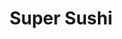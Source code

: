 ---
layout: place
title: "Super Sushi"
permalink: /nevada/las-vegas/super-sushi.html
stateAbbr: NV
stateName: Nevada
cityName: Las Vegas
seo:
  name: "Super Sushi"
  type: Restaurant
  links: http://www.supersushilv.com/
description: "Eclectic art covers the walls at this informal Japanese eatery with specialty rolls & noodles. Super Sushi serves delicious sushi in Las Vegas, Nevada. Try fresh Japanese dishes for a great dining experience. Available for takeout, delivery, lunch, and dinner."
place_id: ChIJ____NuXGyIARdZNsxBDXBX0
photos:
  - name: >-
      places/ChIJ____NuXGyIARdZNsxBDXBX0/photos/AeeoHcIKA7UB9fv8P6sUnHuaPt-wFXXy2hGr8KlMC7_CpwGhLo7usMBiC_32nh2ffMF27HkbkYtKtcS1pI89GOhGZXq44XNhYdfm8wreaONjX1PjDxrpgiUpJ-e5i_jrosLNizcknZlAyMxXSoL_aFOdEuIWu3Ua2nfQUiKcbfpcRoRtiHuypwwMBx8BSUiY7dwaXwqJa8agsn4ig-5Gq05Q3-1uHt1HLSJ1PaKYEcGCoQDdHS6kwNsYjj6bqyD79W2pR-RLU03nuTcIAZn6a7TozBjh7qaIGNURersLdSIc05oWwxt12ozkZO2_QCALax4pImrbvvLG0XUaSrLHois22wz5Idz49-GRhMditY_I80QGLjXJmiR2A1uLX14EiopgF9OAlPAMwsknV_WM3Qbyyfq265xjE-9bP4JWGTm44Za7Zg
    widthPx: 4032
    heightPx: 3024
    authorAttributions:
      - displayName: Mark Vetanen
        uri: https://maps.google.com/maps/contrib/117222115529308815762
        photoUri: >-
          https://lh3.googleusercontent.com/a-/ALV-UjUq4pRdJ2vxkbjN-wZ8ugCea3RZr0JQFGXz3H4bBrEW_DCbGJQgcA=s100-p-k-no-mo
    flagContentUri: >-
      https://www.google.com/local/imagery/report/?cb_client=maps_api_places.places_api&image_key=!1e10!2sCIHM0ogKEICAgICknY3IWw&hl=en-US
    googleMapsUri: >-
      https://www.google.com/maps/place//data=!3m4!1e2!3m2!1sCIHM0ogKEICAgICknY3IWw!2e10!4m2!3m1!1s0x80c8c6e536ffffff:0x7d05d710c46c9375
  - name: >-
      places/ChIJ____NuXGyIARdZNsxBDXBX0/photos/AeeoHcJFG9btN0ao1gGm1Kei_Jm-TCNQC82tRwNlG-NxkbvampdJUBYN6NsIRD45af99w-nfhfBETKH4D291Y0ic0tJwDXh3l6WSGCTbH4WgAmJt28Pqg7HLeb5WmUe6x91WtX7tAqmehfkgMGZO5qfo0dQslXb9t0b6oe1nYSkCK6QCy-ubCMoRpHFxSKK1ccis0duBs0ylq03WOC7hW0A31i3dwj8QEaYQbp8SGZRkTLOMPGL3HN8SzsdIZWnZ0lpaSyxFA9wzov4vIV9AvDGpAlF0r64o22kuXaGT9pS6HDAln09jLtxY5lszvCTgYsmGenJU2kMEVFdOYrSpGxDQ5xOUBHnASAMq8KEmz7j3NGQHjMQNoPwPUg_uLd4sbwcKShsiiUsTETTMKwjoq2smZSNFdxcJ5MNjQ1Y-MWdmFF4
    widthPx: 3840
    heightPx: 2160
    authorAttributions:
      - displayName: Khan Vegas
        uri: https://maps.google.com/maps/contrib/113620994733829354264
        photoUri: >-
          https://lh3.googleusercontent.com/a-/ALV-UjUR4e_mejhDj-txIR2naafiWUA_wO6YMMB_vOvhff_z9K6066BD=s100-p-k-no-mo
    flagContentUri: >-
      https://www.google.com/local/imagery/report/?cb_client=maps_api_places.places_api&image_key=!1e10!2sCIHM0ogKEICAgMDQ18aGUQ&hl=en-US
    googleMapsUri: >-
      https://www.google.com/maps/place//data=!3m4!1e2!3m2!1sCIHM0ogKEICAgMDQ18aGUQ!2e10!4m2!3m1!1s0x80c8c6e536ffffff:0x7d05d710c46c9375
  - name: >-
      places/ChIJ____NuXGyIARdZNsxBDXBX0/photos/AeeoHcITMTtpFUFflg9iUC1NCA2GptirHpYA-WzHUFSNSavEmVItBjfXsvBOtoTZm-7SEEraJJooyHqY3eEUxdtRx3A93mfYrjmEY_HN5J-AFIIikCpY4PTF_r7LkM9KBY1_U9sdDF9ZUFE62R5xFseFgbCjCRwfq5uUW_ohIB2SFakpGGvgg6sLqcYHMy4TasMZt5TMffYZ943oGY6B0SGbzuTq1I8ATmqO_z1sTqD_yA9vGQ2ZGdQsEULDJWigiL1UKyafPcbhSeQqYfwBKk5AvooW2w_qglT0wHA06QZCHCCyoiH3X4yFTAvf_ctFEbbv4-tzIUEV20cEmE-MQuoFudXVvflxUEohUnSOnJBC0gczxaJVCghRSD7TrxWXeUyV4BDEBpdfE3Wp9UWskUxmOabCBly5QuzMyI9pSkRiaB9cCGqn
    widthPx: 3840
    heightPx: 2160
    authorAttributions:
      - displayName: Khan Vegas
        uri: https://maps.google.com/maps/contrib/113620994733829354264
        photoUri: >-
          https://lh3.googleusercontent.com/a-/ALV-UjUR4e_mejhDj-txIR2naafiWUA_wO6YMMB_vOvhff_z9K6066BD=s100-p-k-no-mo
    flagContentUri: >-
      https://www.google.com/local/imagery/report/?cb_client=maps_api_places.places_api&image_key=!1e10!2sCIHM0ogKEICAgMDQ18aG0QE&hl=en-US
    googleMapsUri: >-
      https://www.google.com/maps/place//data=!3m4!1e2!3m2!1sCIHM0ogKEICAgMDQ18aG0QE!2e10!4m2!3m1!1s0x80c8c6e536ffffff:0x7d05d710c46c9375
  - name: >-
      places/ChIJ____NuXGyIARdZNsxBDXBX0/photos/AeeoHcJZVG6mJ2On-HHHTx4CseR6aAIRCrWFk_AKzKbukG2adRihelN0jWmmZSODiLHB8vTM5ZHqgfe-sPGtdvVlPpINBHulYqEekRb_kqmg4rHyQwprKsUuvHzrZiCOlUPPe8bmm7AtJLE83n29w1e4XZ92ZrpqKXqdr3lfmsGjb9oyOzurxF_rKGto4bBEoIvO23-VKKzr8y0T4j5LgQXmkTmo8Mlst4YOit7sRGFMPQ7aWbvW5SZZgQXyHptUjl8GrJCc6LhCxKI5GMZvgAk3P_2_hPJezWyxkY7vi7uOWugyXiw8jqQ9D4wfB48NUuDGSAEMZsXZfIWqDCEZ5N15d_NEUdQ4gIMgLYLEc7aZKGr7jEQ5CwKMEugBBKdWEE7q5denTmYEASAz-fIIWavKrO0SjE1r_GppS-0_8WKOJeZBnDIU
    widthPx: 4000
    heightPx: 2252
    authorAttributions:
      - displayName: Bandido Anderson
        uri: https://maps.google.com/maps/contrib/110946923677935008255
        photoUri: >-
          https://lh3.googleusercontent.com/a-/ALV-UjUNNrbTCAt-6tmoGtQCn4bmatz-wffu1YLfJVkS8iKaGPDAnyM=s100-p-k-no-mo
    flagContentUri: >-
      https://www.google.com/local/imagery/report/?cb_client=maps_api_places.places_api&image_key=!1e10!2sCIHM0ogKEICAgIDvwpDrlwE&hl=en-US
    googleMapsUri: >-
      https://www.google.com/maps/place//data=!3m4!1e2!3m2!1sCIHM0ogKEICAgIDvwpDrlwE!2e10!4m2!3m1!1s0x80c8c6e536ffffff:0x7d05d710c46c9375
  - name: >-
      places/ChIJ____NuXGyIARdZNsxBDXBX0/photos/AeeoHcIWJ0LE3ACCdyG2NDp_sVvYNPFBmNj-9NlzFiiaJGxnj6yVkZT6T4KcdYrAD5Jes9OkvXdatNls5LkfUAhtBneud6cvHp00SWXQ7aQZ_TeOQB4g4_FjVlTj1ZoCTXFjsXOjmZ2c9Mzj4xCXmQ4Ocq_PG4NnZJMS-XvxXwKXr_yIlJ3AOu5zWm5XG2q190TryG2Y08P2aMSGRF8-OOrjpo_bRGCOtyP-n69y5cagVq8ibrT8iXOEiTG4v2o06CwvMJ61q3efpKrW60u39bB_BKAG_sPVVmWd-EJEbxrLdZLdez-EYWWAk_olmwasmmH1QeqPkijCOL1kYomjixIPwuGilmAg0A8XLCkNhkjHxGZS4LNE3OXU4iINn_BmEcGdMTFz50W3qMjpfhSjSaKuND-6FdpAk1TTXqFHHb4EkeZuSQ4
    widthPx: 4000
    heightPx: 2252
    authorAttributions:
      - displayName: Olga Smith
        uri: https://maps.google.com/maps/contrib/106387834595100587050
        photoUri: >-
          https://lh3.googleusercontent.com/a-/ALV-UjV_srjkNbUj4_RfIt4ubhba-X6Qr2QekQxetIY2kYLR3Cdx6UrGtQ=s100-p-k-no-mo
    flagContentUri: >-
      https://www.google.com/local/imagery/report/?cb_client=maps_api_places.places_api&image_key=!1e10!2sCIHM0ogKEICAgICHloTc2AE&hl=en-US
    googleMapsUri: >-
      https://www.google.com/maps/place//data=!3m4!1e2!3m2!1sCIHM0ogKEICAgICHloTc2AE!2e10!4m2!3m1!1s0x80c8c6e536ffffff:0x7d05d710c46c9375
  - name: >-
      places/ChIJ____NuXGyIARdZNsxBDXBX0/photos/AeeoHcI5f1QKeUjCh51eeJgGEtsVeeVav7x9kYRn7VDYzcbxR3mC12o0C__yEAauKjDheIuOs8vnDE2_2ModR2oG7n6SA4Axm6x63IrQm47vGhK9T5tXChrt0mhkkuVyUdagLr_1AAWI1R7kdUrG54jl6aFJJp3qrxRLAvEGRF2onUc8TDOIqOsXUc9cgLVgFEJrvVkAvplS0evtz1epn2qQYws2Vn06EogfEMi4zT4lSVXg0BxyGHIHCKE8NmXhQS-Lf8fI2g1R8JyPuZwCIaX-mZbichPTnWSbDPcVUGwlI-dOhmGgMFkloQetFTFnbvSzLOGihKR57fUkFiNr7JAkKK8QnWOAb-QCRzaKmLNA9C-9I-Skax12I0QDb1Mt-QNYS9522AhtGrUrcvFYj0Vg0EvdSDzROqAJRQ-DqAAd7dPf0f9H
    widthPx: 720
    heightPx: 928
    authorAttributions:
      - displayName: Adele Anne
        uri: https://maps.google.com/maps/contrib/109344131755509498271
        photoUri: >-
          https://lh3.googleusercontent.com/a-/ALV-UjX550Iz1yjnNX5sNFJ_q-tSl5kOr5ektXP5jSsxm3gafbT1ivZb=s100-p-k-no-mo
    flagContentUri: >-
      https://www.google.com/local/imagery/report/?cb_client=maps_api_places.places_api&image_key=!1e10!2sCIHM0ogKEICAgIDb2duQmgE&hl=en-US
    googleMapsUri: >-
      https://www.google.com/maps/place//data=!3m4!1e2!3m2!1sCIHM0ogKEICAgIDb2duQmgE!2e10!4m2!3m1!1s0x80c8c6e536ffffff:0x7d05d710c46c9375
  - name: >-
      places/ChIJ____NuXGyIARdZNsxBDXBX0/photos/AeeoHcJ2tTR7lZbl5PFhNFqN7mzeczVjNCe6OXkgdQypHtgAXM1RbDgvajEeUuCWMU0RbhrSChAOAXs88bY7Ku74MtUpu9sImohL9wWPcK1OjjmKt2f2nRarXj2_0ill7MiW21UYJOvRyWHZvnUOGH5TaanxwpKK5C6cOroGaKS7lH2v2FqrEhAPMwZEmlkaqHd_dBVH_sDtERYFxTjnF2DvV6SaTnyOcGJbbN0P_vYlhA_ms-J7cMDPTFJGWI9mihdLLct9K3ejramk_N4PEzCstu32GD-iAeVISn4rujW7n5nzWReyTGjojJgMrTUtnRjbMYi_I8eebzBxz1UOYYVkBcKNSklacytInkZEEdHeZDIQeMxlfd7sK5No5zmtB6wsrPg-K2etEqjyvJVy-7IZiuSe4eBo3kpVRbpnQ9njoijhfQ
    widthPx: 4000
    heightPx: 2252
    authorAttributions:
      - displayName: Greg Cano
        uri: https://maps.google.com/maps/contrib/113948173942651340379
        photoUri: >-
          https://lh3.googleusercontent.com/a-/ALV-UjUOw4d2Bi3bIinREv4zD8x5FqzR_BHjSjVnhQTuEXnKiIaWrzw=s100-p-k-no-mo
    flagContentUri: >-
      https://www.google.com/local/imagery/report/?cb_client=maps_api_places.places_api&image_key=!1e10!2sCIHM0ogKEICAgICvpNOVBw&hl=en-US
    googleMapsUri: >-
      https://www.google.com/maps/place//data=!3m4!1e2!3m2!1sCIHM0ogKEICAgICvpNOVBw!2e10!4m2!3m1!1s0x80c8c6e536ffffff:0x7d05d710c46c9375
  - name: >-
      places/ChIJ____NuXGyIARdZNsxBDXBX0/photos/AeeoHcLbqCFnZIQwlfpI6j26bL7MdvzeIx5NThJAGAQqqb55CFSajAW5QOHUF4nOjDQM0utwaI5WKIKdJdMgEikrsPmrg_6kCj97F1xVBfWgwVwAlaKdUPl9oTcNVeqCn6B1ciQ29tFPWCiyrp10LI3B3uUpyLkqhnJSxPJT1SDY0LfWHtP79xj2D0WDXPFlWAPejODZX3RtlsNXog-MmmXp5M1BJKsbhVeycuP19TqNI9Hl7eKSv4bgILsmaSkLL6eOsZWaHa4exFaqNDGBb5zxRTwLQgS08XTfbO8S76Pouq482UwIthfIwTCg7vaF5_KcUbuapgWE9Q4NtKrygxoS54CAaoMUPLzWpDcwRmEa70zqpc1MklDlJ8mHJfctVJCWICw8NjDP1xzKOK8xxQKQuBw0q8Nh7yiUo6R1yhjz8cxBvu2c
    widthPx: 4000
    heightPx: 2252
    authorAttributions:
      - displayName: Greg Cano
        uri: https://maps.google.com/maps/contrib/113948173942651340379
        photoUri: >-
          https://lh3.googleusercontent.com/a-/ALV-UjUOw4d2Bi3bIinREv4zD8x5FqzR_BHjSjVnhQTuEXnKiIaWrzw=s100-p-k-no-mo
    flagContentUri: >-
      https://www.google.com/local/imagery/report/?cb_client=maps_api_places.places_api&image_key=!1e10!2sCIHM0ogKEICAgICP4_ms-AE&hl=en-US
    googleMapsUri: >-
      https://www.google.com/maps/place//data=!3m4!1e2!3m2!1sCIHM0ogKEICAgICP4_ms-AE!2e10!4m2!3m1!1s0x80c8c6e536ffffff:0x7d05d710c46c9375
  - name: >-
      places/ChIJ____NuXGyIARdZNsxBDXBX0/photos/AeeoHcK0FRFVEWwM5u8ho7kU6wbnDGJNdUeeOfJ34qsK-EtXdfy-wjNZ2e-WZtGq6vlmlMatVa6rgS8f3gj8d_MOk0LyvpoaXcRcobJED1eR4ZDlwVqyJlFV4NmSQAI0D6YuZOkgL2gxHvMo-fJ_i-xd22SUdnBcc7Uq3MT3hUChzhu7jhQVEnIUJPp6HOdKXHbeSsCKODBiGL7oMet_9_V8ifbG2bLH1F0p7-qU2dlL4PZVX3I3b1TWuC57xD11ojBCNXpZrWzNhysnKyOnuTUEBmhkT-qjSmruSv0fVPO2g4CxE9Ys9dHsFFUG8QSU3OEiSsP-Et46llcZj6_aQMx8NfgGNduy71VPrsX1mBz2jRdHHD4E22zYqC0VvbtL8pFYI1aVyzW0S8idstKuxXLiPapdA87QX8HkxBnh135t6VlWhO0
    widthPx: 4032
    heightPx: 3024
    authorAttributions:
      - displayName: Jay Jader
        uri: https://maps.google.com/maps/contrib/110862296140233418866
        photoUri: >-
          https://lh3.googleusercontent.com/a-/ALV-UjXCBfZ0utybYnBGrUj9r54klE07TrtCllIUpthq9BrzS79gukq1=s100-p-k-no-mo
    flagContentUri: >-
      https://www.google.com/local/imagery/report/?cb_client=maps_api_places.places_api&image_key=!1e10!2sCIHM0ogKEICAgICpvLSgkgE&hl=en-US
    googleMapsUri: >-
      https://www.google.com/maps/place//data=!3m4!1e2!3m2!1sCIHM0ogKEICAgICpvLSgkgE!2e10!4m2!3m1!1s0x80c8c6e536ffffff:0x7d05d710c46c9375
  - name: >-
      places/ChIJ____NuXGyIARdZNsxBDXBX0/photos/AeeoHcIDgZt4Jm6tKn_mZ9mXWjfL_sP8QVfrfsY1tsQRoK-9MapbukUDO1BQEBlL-ZL5b6Ho6lovFiLvj5mzNLpEUDDmwJO6gZHVBcD7VJXjI243cL0WiVRB4Q9_3WHnIw-PKj46Yl2UaI23QZCpqXVvrglGc91v09mWMUoNijvfTfhfH5kjliOaxfSVeUwM9GVTnJi4wzbcpMiv2QyDtp8QGOOPIM3tKJZOjBj7gJdnSoPQ417K70EO4LJIXoxghQRU-ixSyzAxyYCF-YmHfheNnYrBxjmzN6uBgbMpMSGtoRUasApnKHO2XCz98jWFXmznasV8KLRobzY8Ep9_Kfh1o1ZECx_-SJH2bQf6FN5YEqYh4la0yWtfvrMj_35FXdixH4LSlvIn5eRslnZTUXTZZoAS_rVqnbsYdWIrg6teCTqAVw
    widthPx: 4000
    heightPx: 3000
    authorAttributions:
      - displayName: Master-D
        uri: https://maps.google.com/maps/contrib/110709585529762133895
        photoUri: >-
          https://lh3.googleusercontent.com/a-/ALV-UjUH2AyxaTDU5QAjPymB3Gzwb4A4xs6XM8zrRTh9lWkFR26Fe2LWWg=s100-p-k-no-mo
    flagContentUri: >-
      https://www.google.com/local/imagery/report/?cb_client=maps_api_places.places_api&image_key=!1e10!2sCIHM0ogKEICAgICbhf6wOw&hl=en-US
    googleMapsUri: >-
      https://www.google.com/maps/place//data=!3m4!1e2!3m2!1sCIHM0ogKEICAgICbhf6wOw!2e10!4m2!3m1!1s0x80c8c6e536ffffff:0x7d05d710c46c9375
address: 6160 W Tropicana Ave Suite E-5, Las Vegas, NV 89103, USA
street: 6160 W Tropicana Ave Suite E-5
city: Las Vegas
state: NV
zip: '89103'
country: USA
neighborhood: null
latitude: '36.100738'
longitude: '-115.227347'
accessibility_options:
  wheelchairAccessibleParking: true
  wheelchairAccessibleEntrance: true
  wheelchairAccessibleRestroom: true
  wheelchairAccessibleSeating: true
business_status: OPERATIONAL
name: Super Sushi
google_maps_links:
  directionsUri: >-
    https://www.google.com/maps/dir//''/data=!4m7!4m6!1m1!4e2!1m2!1m1!1s0x80c8c6e536ffffff:0x7d05d710c46c9375!3e0
  placeUri: https://maps.google.com/?cid=9008843096639443829
  writeAReviewUri: >-
    https://www.google.com/maps/place//data=!4m3!3m2!1s0x80c8c6e536ffffff:0x7d05d710c46c9375!12e1
  reviewsUri: >-
    https://www.google.com/maps/place//data=!4m4!3m3!1s0x80c8c6e536ffffff:0x7d05d710c46c9375!9m1!1b1
  photosUri: >-
    https://www.google.com/maps/place//data=!4m3!3m2!1s0x80c8c6e536ffffff:0x7d05d710c46c9375!10e5
primary_type: Sushi Restaurant
opening_hours:
  regular: null
  current: null
secondary_opening_hours:
  regular:
    weekdayDescriptions: null
    type: null
  current:
    weekdayDescriptions: null
    type: null
phone: (702) 722-6261
price_level: PRICE_LEVEL_INEXPENSIVE
price_range: $20 &ndash; $30
rating: '4.5'
rating_count: 0
website: http://www.supersushilv.com/
reviews:
  - name: >-
      places/ChIJ____NuXGyIARdZNsxBDXBX0/reviews/ChZDSUhNMG9nS0VJQ0FnSUR2d3BEckp3EAE
    relativePublishTimeDescription: 3 months ago
    rating: 5
    text:
      text: >-
        I recently found this place. This is my 2nd time here. We went for
        Tuesday 22 dollars AYCE.It was great. You can not order from all the
        menus, but you have plenty of options . The servers are always nice. I
        love that what you order comes in one plate. Theu do bot mixed all the
        order from the table. Not like other AYCE that they just put everything
        in one plate. Here is all individually serve.
      languageCode: en
    originalText:
      text: >-
        I recently found this place. This is my 2nd time here. We went for
        Tuesday 22 dollars AYCE.It was great. You can not order from all the
        menus, but you have plenty of options . The servers are always nice. I
        love that what you order comes in one plate. Theu do bot mixed all the
        order from the table. Not like other AYCE that they just put everything
        in one plate. Here is all individually serve.
      languageCode: en
    authorAttribution:
      displayName: Bandido Anderson
      uri: https://www.google.com/maps/contrib/110946923677935008255/reviews
      photoUri: >-
        https://lh3.googleusercontent.com/a-/ALV-UjUNNrbTCAt-6tmoGtQCn4bmatz-wffu1YLfJVkS8iKaGPDAnyM=s128-c0x00000000-cc-rp-mo-ba4
    publishTime: '2024-12-18T19:31:36.845224Z'
    flagContentUri: >-
      https://www.google.com/local/review/rap/report?postId=ChZDSUhNMG9nS0VJQ0FnSUR2d3BEckp3EAE&d=17924085&t=1
    googleMapsUri: >-
      https://www.google.com/maps/reviews/data=!4m6!14m5!1m4!2m3!1sChZDSUhNMG9nS0VJQ0FnSUR2d3BEckp3EAE!2m1!1s0x80c8c6e536ffffff:0x7d05d710c46c9375
  - name: >-
      places/ChIJ____NuXGyIARdZNsxBDXBX0/reviews/ChdDSUhNMG9nS0VJQ0FnTUN3NWZiNl9nRRAB
    relativePublishTimeDescription: 3 weeks ago
    rating: 5
    text:
      text: >-
        We have tried most of the AYCE places on the east side, a few in
        Chinatown. This was a new one to hit and it didn’t disappoint. Service
        and atmosphere was great. Fresh fish, nice rice ratio and plenty of
        variety of rolls. Tempura was light, crispy and seasoned well. Miso was
        rich and delicious. Deep fried rolls didn’t have a super thick
        cakey/doughy coating like most places. AYCE price was pretty average. My
        only complaint would be $3 each canned soda. $25 in drinks for 4 seemed
        steep. Overall it was worth the drive and will be back.
      languageCode: en
    originalText:
      text: >-
        We have tried most of the AYCE places on the east side, a few in
        Chinatown. This was a new one to hit and it didn’t disappoint. Service
        and atmosphere was great. Fresh fish, nice rice ratio and plenty of
        variety of rolls. Tempura was light, crispy and seasoned well. Miso was
        rich and delicious. Deep fried rolls didn’t have a super thick
        cakey/doughy coating like most places. AYCE price was pretty average. My
        only complaint would be $3 each canned soda. $25 in drinks for 4 seemed
        steep. Overall it was worth the drive and will be back.
      languageCode: en
    authorAttribution:
      displayName: LVGirl 85
      uri: https://www.google.com/maps/contrib/103637951822577101741/reviews
      photoUri: >-
        https://lh3.googleusercontent.com/a-/ALV-UjVH0bClx3vDBxEMuX9CPJFxwYhDPNaBOo0tMfnIj_lpqDyTHr90=s128-c0x00000000-cc-rp-mo
    publishTime: '2025-03-20T05:27:57.882453Z'
    flagContentUri: >-
      https://www.google.com/local/review/rap/report?postId=ChdDSUhNMG9nS0VJQ0FnTUN3NWZiNl9nRRAB&d=17924085&t=1
    googleMapsUri: >-
      https://www.google.com/maps/reviews/data=!4m6!14m5!1m4!2m3!1sChdDSUhNMG9nS0VJQ0FnTUN3NWZiNl9nRRAB!2m1!1s0x80c8c6e536ffffff:0x7d05d710c46c9375
  - name: >-
      places/ChIJ____NuXGyIARdZNsxBDXBX0/reviews/ChZDSUhNMG9nS0VJQ0FnSURYeTUzT09REAE
    relativePublishTimeDescription: 5 months ago
    rating: 5
    text:
      text: >-
        Stopped in on a whim. We wanted to shop for some groceries somewhere
        near our hotel. Parked at the Smiths and saw this sushi restaurant.
        Instead of cooking at the condo, we decided to get some sushi for
        dinner.  Never knew anything about Super Sushi, but when in Vegas...why
        not just try.


        Okay, in all honesty, we wouldn't have picked this spot. For one, it's
        off of a very busy and congested street/area. On Tropicana. And the
        surrounding area isn't the best. We didn't do any research. We just
        Googled "grocery store near me." Not that we are snobs. Actually, we're
        the complete opposite. But, we are mindful and very aware of our
        surroundings.


        "Super Sushi" is a little restaurant tucked in between other businesses.
        It's an AYCE (All You Can Eat) sushi spot. But they also serve ala carte
        and bento style choices if you're not into AYCE. And let me tell you...
        it's DELICIOUS! OISHII! ONO!


        We walked in at about 6 pm. on a Wednesday night. There was only 1
        person sitting at the sushi bar. We were greeted promptly by the
        waitress/server/cashier. Since it was our first time there, she
        explained the difference in AYCE and ala carte ordering.


        For the AYCE, it costs $25.99 to $32.95. The difference if price is a
        section that is, what I assume is on the higher side of cost. However,
        the menu has tons of choices. They also had bento style choices. And you
        could still order off of the sushi menu. You'll just need to  pay for
        each choice.


        We decided on the AYCE. Because one of the bento style choices was
        $16.99 plus any sushi we wanted to order. No brainer. We stayed away
        from the rolls except the avocado roll but inhaled as much negiri as we
        could. Between the Salmon, Unagi, Ahi, Hamachi, and Garlic salmon and
        ahi we ate till our hearts were content. Then followed by shrimp and
        vegetable tempura. But, the best thing I realized is the rice to fish
        ratio. Let me tell you, its so awesome. It's like eating sashimi with a
        tiny amount of rice.


        This is absolutely a must try recommendation to anyone looking for good
        sushi. The staff were friendly and accommodating. The sushi was SUPER
        delicious. I'm definitely going to make it back here again for sushi one
        day.
      languageCode: en
    originalText:
      text: >-
        Stopped in on a whim. We wanted to shop for some groceries somewhere
        near our hotel. Parked at the Smiths and saw this sushi restaurant.
        Instead of cooking at the condo, we decided to get some sushi for
        dinner.  Never knew anything about Super Sushi, but when in Vegas...why
        not just try.


        Okay, in all honesty, we wouldn't have picked this spot. For one, it's
        off of a very busy and congested street/area. On Tropicana. And the
        surrounding area isn't the best. We didn't do any research. We just
        Googled "grocery store near me." Not that we are snobs. Actually, we're
        the complete opposite. But, we are mindful and very aware of our
        surroundings.


        "Super Sushi" is a little restaurant tucked in between other businesses.
        It's an AYCE (All You Can Eat) sushi spot. But they also serve ala carte
        and bento style choices if you're not into AYCE. And let me tell you...
        it's DELICIOUS! OISHII! ONO!


        We walked in at about 6 pm. on a Wednesday night. There was only 1
        person sitting at the sushi bar. We were greeted promptly by the
        waitress/server/cashier. Since it was our first time there, she
        explained the difference in AYCE and ala carte ordering.


        For the AYCE, it costs $25.99 to $32.95. The difference if price is a
        section that is, what I assume is on the higher side of cost. However,
        the menu has tons of choices. They also had bento style choices. And you
        could still order off of the sushi menu. You'll just need to  pay for
        each choice.


        We decided on the AYCE. Because one of the bento style choices was
        $16.99 plus any sushi we wanted to order. No brainer. We stayed away
        from the rolls except the avocado roll but inhaled as much negiri as we
        could. Between the Salmon, Unagi, Ahi, Hamachi, and Garlic salmon and
        ahi we ate till our hearts were content. Then followed by shrimp and
        vegetable tempura. But, the best thing I realized is the rice to fish
        ratio. Let me tell you, its so awesome. It's like eating sashimi with a
        tiny amount of rice.


        This is absolutely a must try recommendation to anyone looking for good
        sushi. The staff were friendly and accommodating. The sushi was SUPER
        delicious. I'm definitely going to make it back here again for sushi one
        day.
      languageCode: en
    authorAttribution:
      displayName: Fawn Kowalski
      uri: https://www.google.com/maps/contrib/107022652657808692316/reviews
      photoUri: >-
        https://lh3.googleusercontent.com/a-/ALV-UjWdFiPnFiX8WCEWKBdSePowMlKox-jx8h9JDWobdI0IeJwSvwmwhw=s128-c0x00000000-cc-rp-mo-ba3
    publishTime: '2024-10-31T04:43:23.876273Z'
    flagContentUri: >-
      https://www.google.com/local/review/rap/report?postId=ChZDSUhNMG9nS0VJQ0FnSURYeTUzT09REAE&d=17924085&t=1
    googleMapsUri: >-
      https://www.google.com/maps/reviews/data=!4m6!14m5!1m4!2m3!1sChZDSUhNMG9nS0VJQ0FnSURYeTUzT09REAE!2m1!1s0x80c8c6e536ffffff:0x7d05d710c46c9375
  - name: >-
      places/ChIJ____NuXGyIARdZNsxBDXBX0/reviews/ChdDSUhNMG9nS0VJQ0FnSUNiaGY2d213RRAB
    relativePublishTimeDescription: 8 months ago
    rating: 4
    text:
      text: >-
        An AYCE (all-you-can-eat) sushi restaurant on the west side of the Vegas
        strip on Tropicana Ave.  This small but cozy restaurant serves your
        favorite sushi and sashimi. The dinner price is $25.99 or $32.95 for the
        upgrade which includes specialty options such as sea urchin, nigiri
        sushi, choice of one grilled or one hamachi collar or salmon collar,
        super white tuna collar, etc. Lots of sushi rolls and appetizers to
        choose from the menu. There's plenty of parking in the plaza's parking
        lot. AYCE includes one dessert item. This is one of the least expensive
        AYCE sushi restaurants in Las Vegas. Most AYCE sushi restaurant dinner
        price starts at $29.99 and up. Unlike other AYCE sushi restaurants where
        all parties must order all AYCE or all a la carte, this establishment
        allows customers to order la carte and AYCE within the same party. They
        just ask patrons not to share. I like this AYCE restaurant for this
        reason because not everyone in the party wants AYCE. Will return to this
        restaurant for more sushi and sashimi on our next Vegas trip.
      languageCode: en
    originalText:
      text: >-
        An AYCE (all-you-can-eat) sushi restaurant on the west side of the Vegas
        strip on Tropicana Ave.  This small but cozy restaurant serves your
        favorite sushi and sashimi. The dinner price is $25.99 or $32.95 for the
        upgrade which includes specialty options such as sea urchin, nigiri
        sushi, choice of one grilled or one hamachi collar or salmon collar,
        super white tuna collar, etc. Lots of sushi rolls and appetizers to
        choose from the menu. There's plenty of parking in the plaza's parking
        lot. AYCE includes one dessert item. This is one of the least expensive
        AYCE sushi restaurants in Las Vegas. Most AYCE sushi restaurant dinner
        price starts at $29.99 and up. Unlike other AYCE sushi restaurants where
        all parties must order all AYCE or all a la carte, this establishment
        allows customers to order la carte and AYCE within the same party. They
        just ask patrons not to share. I like this AYCE restaurant for this
        reason because not everyone in the party wants AYCE. Will return to this
        restaurant for more sushi and sashimi on our next Vegas trip.
      languageCode: en
    authorAttribution:
      displayName: Master-D
      uri: https://www.google.com/maps/contrib/110709585529762133895/reviews
      photoUri: >-
        https://lh3.googleusercontent.com/a-/ALV-UjUH2AyxaTDU5QAjPymB3Gzwb4A4xs6XM8zrRTh9lWkFR26Fe2LWWg=s128-c0x00000000-cc-rp-mo-ba5
    publishTime: '2024-07-29T08:24:46.290774Z'
    flagContentUri: >-
      https://www.google.com/local/review/rap/report?postId=ChdDSUhNMG9nS0VJQ0FnSUNiaGY2d213RRAB&d=17924085&t=1
    googleMapsUri: >-
      https://www.google.com/maps/reviews/data=!4m6!14m5!1m4!2m3!1sChdDSUhNMG9nS0VJQ0FnSUNiaGY2d213RRAB!2m1!1s0x80c8c6e536ffffff:0x7d05d710c46c9375
  - name: >-
      places/ChIJ____NuXGyIARdZNsxBDXBX0/reviews/ChZDSUhNMG9nS0VJQ0FnSUM5MWV2amFBEAE
    relativePublishTimeDescription: a year ago
    rating: 5
    text:
      text: >-
        Surprising little gem, the immediate area nearby isn't the best so my
        hopes weren't too high but I'm happy to say I shouldn't have judged this
        book by the cover. Once you go inside it's a complete reversal,
        everything is clean and well kept and the staff is very polite and
        helpful. The food was superb and rolls were gigantic. I wish I had a
        bigger stomach so I could have tried more of their menu as they have
        lots different flavor and ingredient combinations that I haven't really
        seen at other sushi reseraunts. If you're in the area I highly recommend
        giving this little spot a shot, and try their thai green tea!
      languageCode: en
    originalText:
      text: >-
        Surprising little gem, the immediate area nearby isn't the best so my
        hopes weren't too high but I'm happy to say I shouldn't have judged this
        book by the cover. Once you go inside it's a complete reversal,
        everything is clean and well kept and the staff is very polite and
        helpful. The food was superb and rolls were gigantic. I wish I had a
        bigger stomach so I could have tried more of their menu as they have
        lots different flavor and ingredient combinations that I haven't really
        seen at other sushi reseraunts. If you're in the area I highly recommend
        giving this little spot a shot, and try their thai green tea!
      languageCode: en
    authorAttribution:
      displayName: Cameron Kirwin
      uri: https://www.google.com/maps/contrib/106013888352723639011/reviews
      photoUri: >-
        https://lh3.googleusercontent.com/a/ACg8ocIBU5nCeFDJF_GQxxFnRlMnKzgeMnIBz6EZph0Q7fu3dZr-Zg=s128-c0x00000000-cc-rp-mo-ba4
    publishTime: '2024-03-08T00:00:26.212627Z'
    flagContentUri: >-
      https://www.google.com/local/review/rap/report?postId=ChZDSUhNMG9nS0VJQ0FnSUM5MWV2amFBEAE&d=17924085&t=1
    googleMapsUri: >-
      https://www.google.com/maps/reviews/data=!4m6!14m5!1m4!2m3!1sChZDSUhNMG9nS0VJQ0FnSUM5MWV2amFBEAE!2m1!1s0x80c8c6e536ffffff:0x7d05d710c46c9375
parking_options:
  freeParkingLot: true
  freeStreetParking: true
payment_options:
  acceptsCreditCards: true
  acceptsDebitCards: true
  acceptsCashOnly: false
  acceptsNfc: true
allow_dogs: null
curbside_pickup: null
delivery: true
dine_in: true
good_for_children: true
good_for_groups: true
good_for_sports: false
live_music: false
menu_for_children: null
outdoor_seating: false
reservable: true
restroom: true
serves_beer: true
serves_breakfast: false
serves_brunch: null
serves_cocktails: true
serves_coffee: null
serves_dinner: true
serves_dessert: true
serves_lunch: true
serves_vegetarian_food: null
serves_wine: true
takeout: true
update_category: essentials
summary: >-
  Eclectic art covers the walls at this informal Japanese eatery with specialty
  rolls & noodles.

---